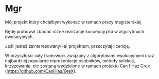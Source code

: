 # Mgr

Mój projekt który chciałbym wykonać w ramach pracy magisterskiej

Będę próbował zbadać różne realizacje koncepcji płci w algorytmach ewolucyjnych.

Jeśli jesteś zainteresowany(-a) projektem, przeczytaj licencję.

W przyszłości cały framework związany z algorytmami ewolucyjnymi oraz najbardziej popularne reprezentacje osobników, metody selekcji, 
krzyżowania, etc zostaną wydzielone w ramach projektu Can I Haz Grex (https://github.com/CanIHas/GreX).